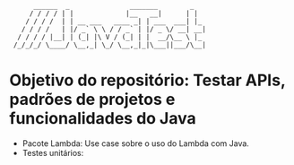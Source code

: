 <!DOCTYPE html>
<body>
<code>
      ______  _               _______        _   
     / / / / | |             |__   __|      | |  
    / / / /  | | __ ___   ____ _| | ___  ___| |_ 
   / / / /   | |/ _` \ \ / / _` | |/ _ \/ __| __|
  / / / / |__| | (_| |\ V / (_| | |  __/\__ \ |_ 
 /_/_/_/ \____/ \__,_| \_/ \__,_|_|\___||___/\__|
</code>
<h1>Objetivo do repositório: Testar APIs, padrões de projetos e funcionalidades do Java</h1>
<ul>
<li>Pacote Lambda: Use case sobre o uso do Lambda com Java.</li>
<li>Testes unitários:</li>
</ul>
</body>